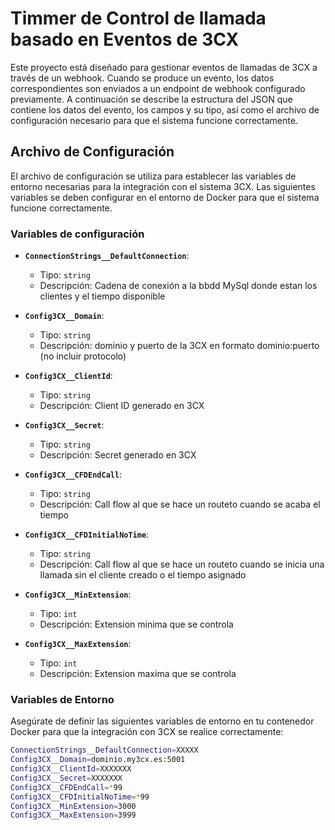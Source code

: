 # Timmer de Control de llamada basado en Eventos de 3CX

Este proyecto está diseñado para gestionar eventos de llamadas de 3CX a través de un webhook. Cuando se produce un evento, los datos correspondientes son enviados a un endpoint de webhook configurado previamente. A continuación se describe la estructura del JSON que contiene los datos del evento, los campos y su tipo, así como el archivo de configuración necesario para que el sistema funcione correctamente.

## Archivo de Configuración

El archivo de configuración se utiliza para establecer las variables de entorno necesarias para la integración con el sistema 3CX. Las siguientes variables se deben configurar en el entorno de Docker para que el sistema funcione correctamente.

### Variables de configuración

- **`ConnectionStrings__DefaultConnection`**:  
  - Tipo: `string`  
  - Descripción: Cadena de conexión a la bbdd MySql donde estan los clientes y el tiempo disponible

- **`Config3CX__Domain`**:  
  - Tipo: `string`  
  - Descripción: dominio y puerto de la 3CX en formato dominio:puerto (no incluir protocolo)

- **`Config3CX__ClientId`**:  
  - Tipo: `string`  
  - Descripción: Client ID generado en 3CX

- **`Config3CX__Secret`**:  
  - Tipo: `string`  
  - Descripción: Secret generado en 3CX

- **`Config3CX__CFDEndCall`**:  
  - Tipo: `string`  
  - Descripción: Call flow al que se hace un routeto cuando se acaba el tiempo

- **`Config3CX__CFDInitialNoTime`**:  
  - Tipo: `string`  
  - Descripción: Call flow al que se hace un routeto cuando se inicia una llamada sin el cliente creado o el tiempo asignado

- **`Config3CX__MinExtension`**:  
  - Tipo: `int`  
  - Descripción: Extension minima que se controla

- **`Config3CX__MaxExtension`**:  
  - Tipo: `int`  
  - Descripción: Extension maxima que se controla

### Variables de Entorno

Asegúrate de definir las siguientes variables de entorno en tu contenedor Docker para que la integración con 3CX se realice correctamente:

```bash
ConnectionStrings__DefaultConnection=XXXXX
Config3CX__Domain=dominio.my3cx.es:5001
Config3CX__ClientId=XXXXXXX
Config3CX__Secret=XXXXXXX
Config3CX__CFDEndCall=*99
Config3CX__CFDInitialNoTime=*99
Config3CX__MinExtension=3000
Config3CX__MaxExtension=3999
```
